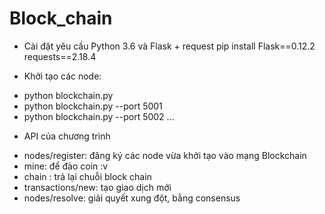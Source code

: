 # Block_chain
+ Cài đặt yêu cầu Python 3.6 và Flask + request
   pip install Flask==0.12.2 requests==2.18.4 
   
 + Khởi tạo các node:
  - python blockchain.py
  - python blockchain.py --port 5001
  - python blockchain.py --port 5002
  ...
 + API của chương trình
  - nodes/register: đăng ký các node vừa khởi tạo vào mạng Blockchain
  - mine: để đào coin :v 
  - chain : trả lại chuỗi block chain
  - transactions/new: tạo giao dịch mới 
  - nodes/resolve: giải quyết xung đột, bằng consensus
